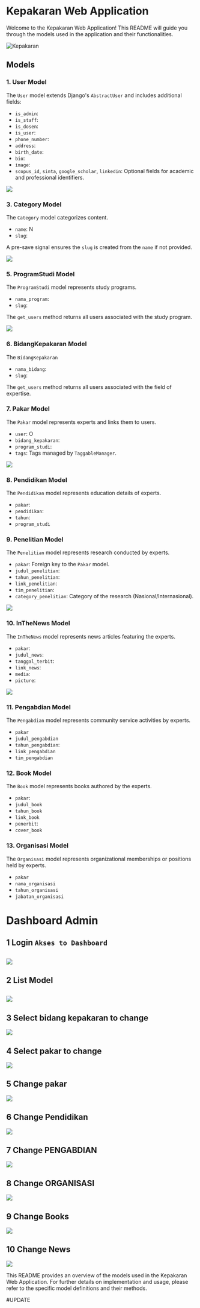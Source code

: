 # Kepakaran Web Application

Welcome to the Kepakaran Web Application! This README will guide you through the models used in the application and their functionalities.

![Kepakaran](/screenshot/pakar.bisdigunm.com_.png)

## Models

### 1. User Model
The `User` model extends Django's `AbstractUser` and includes additional fields:
- `is_admin`: 
- `is_staff`: 
- `is_dosen`: 
- `is_user`: 
- `phone_number`: 
- `address`: 
- `birth_date`: 
- `bio`: 
- `image`: 
- `scopus_id`, `sinta`, `google_scholar`, `linkedin`: Optional fields for academic and professional identifiers.

![](/screenshot/pakar.bisdigunm.com_pakar_alamyin_.png)


### 3. Category Model
The `Category` model categorizes content.
- `name`: N
- `slug`: 

A pre-save signal ensures the `slug` is created from the `name` if not provided.

![](/screenshot/pakar.bisdigunm.com_adminku_accounts_bidangkepakaran_.png)

### 5. ProgramStudi Model
The `ProgramStudi` model represents study programs.
- `nama_program`: 
- `slug`: 

The `get_users` method returns all users associated with the study program.

![](/screenshot/pakar.bisdigunm.com_adminku_accounts_programstudi_.png)

### 6. BidangKepakaran Model
The `BidangKepakaran` 
- `nama_bidang`: 
- `slug`: 

The `get_users` method returns all users associated with the field of expertise.
[](/screenshot/pakar.bisdigunm.com_adminku_accounts_bidangkepakaran_.png)


### 7. Pakar Model
The `Pakar` model represents experts and links them to users.
- `user`: O
- `bidang_kepakaran`: 
- `program_studi`:
- `tags`: Tags managed by `TaggableManager`.

![](/screenshot/pakar.bisdigunm.com_search__query=a.png)

### 8. Pendidikan Model
The `Pendidikan` model represents education details of experts.
- `pakar`: 
- `pendidikan`:
- `tahun`: 
- `program_studi`


### 9. Penelitian Model
The `Penelitian` model represents research conducted by experts.
- `pakar`: Foreign key to the `Pakar` model.
- `judul_penelitian`: 
- `tahun_penelitian`: 
- `link_penelitian`: 
- `tim_penelitian`:
- `category_penelitian`: Category of the research (Nasional/Internasional).

![](/screenshot/pakar.bisdigunm.com_dashboard_dosen_list_penelitian.png)

### 10. InTheNews Model
The `InTheNews` model represents news articles featuring the experts.
- `pakar`: 
- `judul_news`: 
- `tanggal_terbit`:
- `link_news`:
- `media`: 
- `picture`: 

![](/screenshot/pakar.bisdigunm.com_dashboard_dosen.png)

### 11. Pengabdian Model
The `Pengabdian` model represents community service activities by experts.
- `pakar`
- `judul_pengabdian`
- `tahun_pengabdian`:
- `link_pengabdian`
- `tim_pengabdian`

### 12. Book Model
The `Book` model represents books authored by the experts.
- `pakar`: 
- `judul_book`
- `tahun_book`
- `link_book`
- `penerbit`:
- `cover_book`

### 13. Organisasi Model
The `Organisasi` model represents organizational memberships or positions held by experts.
- `pakar`
- `nama_organisasi`
- `tahun_organisasi`
- `jabatan_organisasi`


# Dashboard Admin

## 1 Login `Akses to Dashboard`
![](/screenshot/pakar.bisdigunm.com_adminku_login__next=_adminku_.png)
---

## 2 List Model
![](/screenshot/pakar.bisdigunm.com_adminku_.png)
---

## 3 Select bidang kepakaran to change 
![](/screenshot/pakar.bisdigunm.com_adminku_accounts_bidangkepakaran_.png)

## 4 Select pakar to change 
![](/screenshot/pakar.bisdigunm.com_adminku_accounts_pakar_%20(1).png)

## 5 Change pakar 
![](/screenshot/pakar.bisdigunm.com_adminku_accounts_pakar_2_change_.png)

## 6 Change Pendidikan
![](/screenshot/pakar.bisdigunm.com_adminku_accounts_pakar_2_change_%20(1).png)

## 7 Change PENGABDIAN
![](/screenshot/pakar.bisdigunm.com_adminku_accounts_pakar_2_change_%20(2).png)

## 8 Change ORGANISASI
![](/screenshot/pakar.bisdigunm.com_adminku_accounts_pakar_2_change_%20(3).png)


## 9 Change Books 
![](/screenshot/pakar.bisdigunm.com_adminku_accounts_pakar_2_change_%20(4).png)

## 10 Change News 
![](/screenshot/pakar.bisdigunm.com_adminku_accounts_pakar_2_change_%20(5).png)


This README provides an overview of the models used in the Kepakaran Web Application. For further details on implementation and usage, please refer to the specific model definitions and their methods.


#UPDATE
